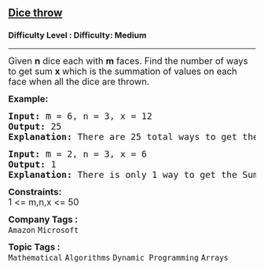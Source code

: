 <h2><a href="https://www.geeksforgeeks.org/problems/dice-throw5349/1?page=1&difficulty=Medium&status=attempted&sortBy=accuracy">Dice throw</a></h2><h3>Difficulty Level : Difficulty: Medium</h3><hr><div class="problems_problem_content__Xm_eO"><p><span style="font-size: 18px;">Given&nbsp;<strong>n</strong>&nbsp;dice each with&nbsp;<strong>m</strong>&nbsp;faces. Find the number of ways to get sum&nbsp;<strong>x&nbsp;</strong>which&nbsp;is the summation of values on each face when all the dice are thrown.</span></p>
<p><span style="font-size: 18px;"><strong>Example:</strong></span></p>
<pre><span style="font-size: 18px;"><strong>Input:</strong> <span style="font-size: 14pt;">m</span></span><span style="font-size: 18px;"> =<strong> </strong>6, n =<strong> </strong>3, x = 12</span>
<span style="font-size: 18px;"><strong>Output: </strong></span><span style="font-size: 18px;">25</span>
<span style="font-size: 18px;"><strong>Explanation: </strong></span><span style="font-size: 18px;">There are 25 total ways to get the Sum 12 using 3 dices with faces from 1 to 6.</span></pre>
<pre><span style="font-size: 18px;"><strong>Input:</strong> <span style="font-size: 14pt;">m</span> =<strong> </strong>2, n =<strong> </strong>3, x = 6</span>
<span style="font-size: 18px;"><strong>Output: </strong></span><span style="font-size: 18px;">1</span>
<span style="font-size: 18px;"><strong>Explanation: </strong></span><span style="font-size: 18px;">There is only 1 way to get the Sum 6 using 3 dices with faces from 1 to 2. All the dices will have to land on 2.</span></pre>
<p><span style="font-size: 18px;"><strong>Constraints:</strong></span><br><span style="font-size: 18px;">1 &lt;= m,n,x &lt;= 50</span></p></div><p><span style=font-size:18px><strong>Company Tags : </strong><br><code>Amazon</code>&nbsp;<code>Microsoft</code>&nbsp;<br><p><span style=font-size:18px><strong>Topic Tags : </strong><br><code>Mathematical</code>&nbsp;<code>Algorithms</code>&nbsp;<code>Dynamic Programming</code>&nbsp;<code>Arrays</code>&nbsp;